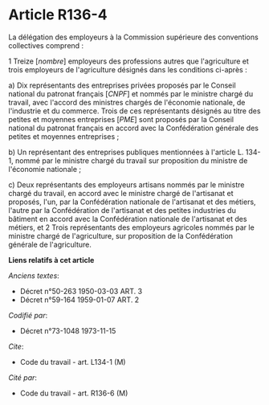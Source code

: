 # Article R136-4

La délégation des employeurs à la Commission supérieure des conventions collectives comprend :

1  Treize [*nombre*] employeurs des professions autres que l'agriculture et trois employeurs de l'agriculture désignés dans
les conditions ci-après :

a) Dix représentants des entreprises privées proposés par le Conseil national du patronat français [*CNPF*] et nommés par le
ministre chargé du travail, avec l'accord des ministres chargés de l'économie nationale, de l'industrie et du commerce. Trois
de ces représentants désignés au titre des petites et moyennes entreprises [*PME*] sont proposés par la Conseil national du
patronat français en accord avec la Confédération générale des petites et moyennes entreprises ;

b) Un représentant des entreprises publiques mentionnées à l'article L. 134-1, nommé par le ministre chargé du travail sur
proposition du ministre de l'économie nationale ;

c) Deux représentants des employeurs artisans nommés par le ministre chargé du travail, en accord avec le ministre chargé de
l'artisanat et proposés, l'un, par la Confédération nationale de l'artisanat et des métiers, l'autre par la Confédération de
l'artisanat et des petites industries du bâtiment en accord avec la Confédération nationale de l'artisanat et des métiers, et
2  Trois représentants des employeurs agricoles nommés par le ministre chargé de l'agriculture, sur proposition de la
Confédération générale de l'agriculture.

**Liens relatifs à cet article**

_Anciens textes_:

  - Décret n°50-263 1950-03-03 ART. 3
  - Décret n°59-164 1959-01-07 ART. 2

_Codifié par_:

  - Décret n°73-1048 1973-11-15

_Cite_:

  - Code du travail - art. L134-1 (M)

_Cité par_:

  - Code du travail - art. R136-6 (M)
